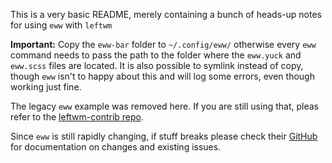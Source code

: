 This is a very basic README, merely containing a bunch of heads-up notes for using `eww` with `leftwm`

**Important:**
Copy the `eww-bar` folder to `~/.config/eww/` otherwise every `eww` command needs to pass the path to the folder where the `eww.yuck` and `eww.scss` files are located.
It is also possible to symlink instead of copy, though `eww` isn't to happy about this and will log some errors, even though working just fine.

The legacy `eww` example was removed here. If you are still using that, pleas refer to the [leftwm-contrib repo](https://github.com/leftwm/leftwm-contrib/tree/main/examples/basic_eww/legacy_eww_xml_config).

Since `eww` is still rapidly changing, if stuff breaks please check their [GitHub](https://github.com/elkowar/eww) for documentation on changes and existing issues.

